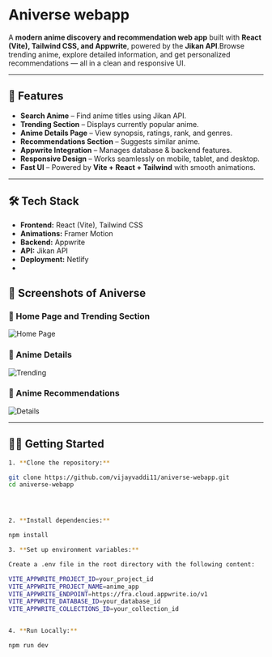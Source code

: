 # Aniverse webapp

A **modern anime discovery and recommendation web app** built with **React (Vite), Tailwind CSS, and Appwrite**, powered by the **Jikan API**.Browse trending anime, explore detailed information, and get personalized recommendations — all in a clean and responsive UI.  


---

## 🚀 Features 

- **Search Anime** – Find anime titles using Jikan API.  
- **Trending Section** – Displays currently popular anime.  
- **Anime Details Page** – View synopsis, ratings, rank, and genres.  
- **Recommendations Section** – Suggests similar anime.  
- **Appwrite Integration** – Manages database & backend features.  
- **Responsive Design** – Works seamlessly on mobile, tablet, and desktop.  
- **Fast UI** – Powered by **Vite + React + Tailwind** with smooth animations.  

---

## 🛠️ Tech Stack

- **Frontend:** React (Vite), Tailwind CSS
- **Animations:** Framer Motion 
- **Backend:** Appwrite
- **API:** Jikan API
- **Deployment:** Netlify 
- 

## 📸 Screenshots of Aniverse

### 🔹 Home Page and Trending Section
![Home Page](https://res.cloudinary.com/vijayvaddi/image/upload/v1756444517/Screenshot_from_2025-08-29_10-42-10_avktjb.png)

### 🔹 Anime Details
![Trending](https://res.cloudinary.com/vijayvaddi/image/upload/v1756444541/Screenshot_from_2025-08-29_10-42-59_eqfmjg.png)

### 🔹 Anime Recommendations
![Details](https://res.cloudinary.com/vijayvaddi/image/upload/v1756444491/Screenshot_from_2025-08-29_10-43-37_ey3ejx.png)


---

## 🧑‍💻 Getting Started


```bash
1. **Clone the repository:**

git clone https://github.com/vijayvaddi11/aniverse-webapp.git
cd aniverse-webapp




2. **Install dependencies:**

npm install

3. **Set up environment variables:**

Create a .env file in the root directory with the following content:

VITE_APPWRITE_PROJECT_ID=your_project_id
VITE_APPWRITE_PROJECT_NAME=anime_app
VITE_APPWRITE_ENDPOINT=https://fra.cloud.appwrite.io/v1
VITE_APPWRITE_DATABASE_ID=your_database_id
VITE_APPWRITE_COLLECTIONS_ID=your_collection_id


4. **Run Locally:**

npm run dev




